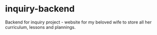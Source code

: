 # inquiry-backend
Backend for inquiry project - website for my beloved wife to store all her curriculum, lessons and plannings.